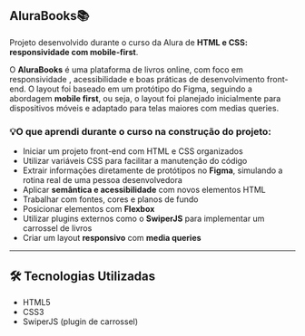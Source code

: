 ## AluraBooks📚 
Projeto desenvolvido durante o curso da Alura de **HTML e CSS: responsividade com mobile-first**.

O **AluraBooks** é uma plataforma de livros online, com foco em responsividade , acessibilidade e boas práticas de desenvolvimento front-end. 
O layout foi baseado em um protótipo do Figma, seguindo a abordagem **mobile first**, ou seja, o layout foi planejado inicialmente para dispositivos móveis 
e adaptado para telas maiores com medias queries.

### 💡O que aprendi durante o curso na construção do projeto:

- Iniciar um projeto front-end com HTML e CSS organizados
- Utilizar variáveis CSS para facilitar a manutenção do código
- Extrair informações diretamente de protótipos no **Figma**, simulando a rotina real de uma pessoa desenvolvedora
- Aplicar **semântica e acessibilidade** com novos elementos HTML
- Trabalhar com fontes, cores e planos de fundo
- Posicionar elementos com **Flexbox**
- Utilizar plugins externos como o **SwiperJS** para implementar um carrossel de livros
- Criar um layout **responsivo** com **media queries**

---

## 🛠️ Tecnologias Utilizadas

- HTML5
- CSS3
- SwiperJS (plugin de carrossel)

  
